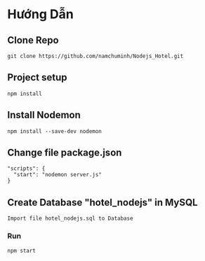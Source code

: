 # Hướng Dẫn

## Clone Repo
```
git clone https://github.com/namchuminh/Nodejs_Hotel.git
```

## Project setup
```
npm install
```

## Install Nodemon
```
npm install --save-dev nodemon
```

## Change file package.json
```
"scripts": {
  "start": "nodemon server.js"
}
```

## Create Database "hotel_nodejs" in MySQL

```
Import file hotel_nodejs.sql to Database
```

### Run
```
npm start
```
